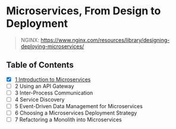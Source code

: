 # Microservices, From Design to Deployment

> NGINX: <https://www.nginx.com/resources/library/designing-deploying-microservices/>

## Table of Contents

- [x] [1 Introduction to Microservices](1_introduction_to_microservices)
- [ ] 2 Using an API Gateway
- [ ] 3 Inter-Process Communication
- [ ] 4 Service Discovery
- [ ] 5 Event-Driven Data Management for Microservices
- [ ] 6 Choosing a Microservices Deployment Strategy
- [ ] 7 Refactoring a Monolith into Microservices
